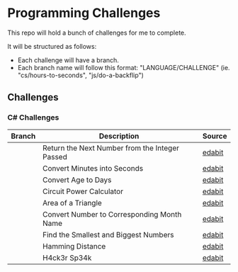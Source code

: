 # Programming Challenges

This repo will hold a bunch of challenges for me to complete.

It will be structured as follows:
- Each challenge will have a branch.
- Each branch name will follow this format: "LANGUAGE/CHALLENGE" (ie. "cs/hours-to-seconds", "js/do-a-backflip")

## Challenges

### C# Challenges
| Branch 	| Description                                    	| Source                                                   	|
|--------	|------------------------------------------------	|----------------------------------------------------------	|
|        	| Return the Next Number from the Integer Passed 	| [edabit](https://edabit.com/challenge/RzkLShpDgDqG3c45H) 	|
|        	| Convert Minutes into Seconds                   	| [edabit](https://edabit.com/challenge/bizjGL4wyd8PwR4Ke) 	|
|        	| Convert Age to Days                            	| [edabit](https://edabit.com/challenge/nkkKguC5TgWnBiMLA) 	|
|        	| Circuit Power Calculator                       	| [edabit](https://edabit.com/challenge/L2fwjYi9YixY8kJfK) 	|
|        	| Area of a Triangle                             	| [edabit](https://edabit.com/challenge/aiaLK9Tg6qc8sLDjv) 	|
|        	| Convert Number to Corresponding Month Name     	| [edabit](https://edabit.com/challenge/uevxL5FNM77otyo9Z) 	|
|        	| Find the Smallest and Biggest Numbers          	| [edabit](https://edabit.com/challenge/kMWmiNJM4szSv7dLd) 	|
|        	| Hamming Distance                               	| [edabit](https://edabit.com/challenge/K49LXsoMmS6tXxP7R) 	|
|        	| H4ck3r Sp34k                                   	| [edabit](https://edabit.com/challenge/7nzfry4P3WrrL7t38) 	|
